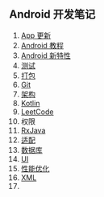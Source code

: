 ## Android 开发笔记

1. [App 更新](https://github.com/hgncxzy/AndroidNote/blob/master/note/App更新.md)
2. [Android 教程](https://www.runoob.com/w3cnote/android-tutorial-intro.html)
3. [Android 新特性](https://github.com/hgncxzy/AndroidNote/tree/master/note/Android版本与新特性)
4. [测试](https://github.com/hgncxzy/AndroidNote/blob/master/note/测试.md)
5. [打包](https://github.com/hgncxzy/AndroidNote/blob/master/note/打包.md)
6. [Git ](https://github.com/hgncxzy/AndroidNote/blob/master/note/Git.md)
7. [架构](https://github.com/hgncxzy/AndroidNote/blob/master/note/架构.md)
8. [Kotlin](https://github.com/hgncxzy/AndroidNote/blob/master/note/Kotlin.md)
9. [LeetCode](https://leetcode-cn.com/problemset/algorithms/?difficulty=简单)
10. 权限
11. [RxJava](https://github.com/hgncxzy/AndroidNote/blob/master/note/RxJava.md)
12. [适配](https://github.com/hgncxzy/AndroidNote/blob/master/note/适配.md)
13. [数据库](https://github.com/hgncxzy/AndroidNote/blob/master/note/数据库.md)
14. [UI](https://github.com/hgncxzy/AndroidNote/blob/master/note/UI.md)
15. [性能优化](https://github.com/hgncxzy/AndroidNote/blob/master/note/性能.md)
16. [XML](https://github.com/hgncxzy/AndroidNote/blob/master/note/Android中自定义属性attr.xml的格式详解.md)
17. 

